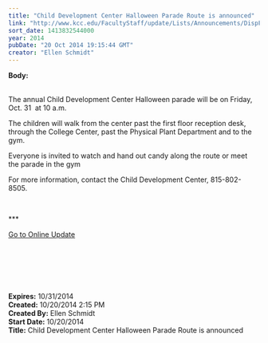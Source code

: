 ```yaml
---
title: "Child Development Center Halloween Parade Route is announced"
link: "http://www.kcc.edu/FacultyStaff/update/Lists/Announcements/DispForm.aspx?ID=1683"
sort_date: 1413832544000
year: 2014
pubDate: "20 Oct 2014 19:15:44 GMT"
creator: "Ellen Schmidt"
---
```


<div><b>Body:</b> <div class="ExternalClassE3CD70E41C7A464EB45E4A3E819967A0"><p>​<br />The annual Child Development Center Halloween parade will be on Friday, Oct. 31  at 10 a.m. </p>
<p>The children will walk from the center past the first floor reception desk, through the College Center, past the Physical Plant Department and to the gym.</p>
<p>Everyone is invited to watch and hand out candy along the route or meet the parade in the gym</p>
<p>For more information, contact the Child Development Center, 815-802-8505.</p>
<p> </p>
<p>***</p>
<p><a href="/update">Go to Online Update</a></p>
<p> </p>
<p> </p>
<p> </p></div></div>
<div><b>Expires:</b> 10/31/2014</div>
<div><b>Created:</b> 10/20/2014 2:15 PM</div>
<div><b>Created By:</b> Ellen Schmidt</div>
<div><b>Start Date:</b> 10/20/2014</div>
<div><b>Title:</b> Child Development Center Halloween Parade Route is announced</div>
